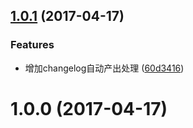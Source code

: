 <a name="1.0.1"></a>
## [1.0.1](https://github.com/easy-templates/easy-base-repository/compare/v1.0.0...v1.0.1) (2017-04-17)


### Features

* 增加changelog自动产出处理 ([60d3416](https://github.com/easy-templates/easy-base-repository/commit/60d3416))



<a name="1.0.0"></a>
# 1.0.0 (2017-04-17)



